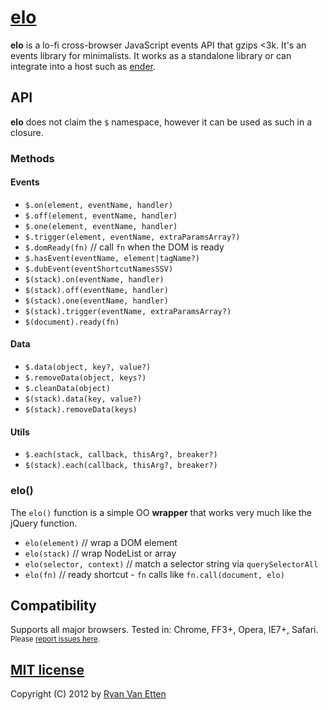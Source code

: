 # [elo](../../)

<b>elo</b> is a lo-fi cross-browser JavaScript events API that gzips <3k. It's an events library for minimalists. It works as a standalone library or can integrate into a host such as [ender](https://github.com/ender-js/).

## API

**elo** does not claim the `$` namespace, however it can be used as such in a closure.

### Methods

#### Events

- `$.on(element, eventName, handler)`
- `$.off(element, eventName, handler)`
- `$.one(element, eventName, handler)`
- `$.trigger(element, eventName, extraParamsArray?)`
- `$.domReady(fn)` // call `fn` when the DOM is ready
- `$.hasEvent(eventName, element|tagName?)`
- `$.dubEvent(eventShortcutNamesSSV)`
- `$(stack).on(eventName, handler)`
- `$(stack).off(eventName, handler)`
- `$(stack).one(eventName, handler)`
- `$(stack).trigger(eventName, extraParamsArray?)`
- `$(document).ready(fn)`

#### Data 

- `$.data(object, key?, value?)`
- `$.removeData(object, keys?)`
- `$.cleanData(object)`
- `$(stack).data(key, value?)`
- `$(stack).removeData(keys)`

#### Utils

- `$.each(stack, callback, thisArg?, breaker?)`
- `$(stack).each(callback, thisArg?, breaker?)`

### elo()

The `elo()` function is a simple OO **wrapper** that works very much like the jQuery function.

- `elo(element)` // wrap a DOM element
- `elo(stack)` // wrap NodeList or array
- `elo(selector, context)` // match a selector string via `querySelectorAll`
- `elo(fn)`      // ready shortcut - `fn` calls like `fn.call(document, elo)`

## Compatibility

Supports all major browsers. Tested in: Chrome, FF3+, Opera, IE7+, Safari. <small>Please [report issues here](../../issues).</small>

## [MIT license](http://en.wikipedia.org/wiki/MIT_License)

Copyright (C) 2012 by [Ryan Van Etten](https://github.com/ryanve)